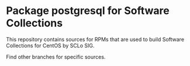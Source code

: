 # Package postgresql for Software Collections

This repository contains sources for RPMs that are used
to build Software Collections for CentOS by SCLo SIG.

Find other branches for specific sources.
